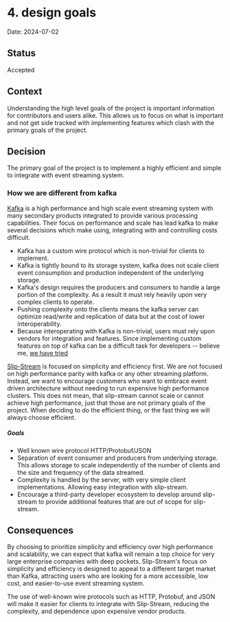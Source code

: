 # 4. design goals

Date: 2024-07-02

## Status

Accepted

## Context

Understanding the high level goals of the project is important information for contributors and users alike. This
allows us to focus on what is important and not get side tracked with implementing features which clash with the 
primary goals of the project.

## Decision

The primary goal of the project is to implement a highly efficient and simple to integrate with event streaming system.

### How we are different from kafka
[Kafka](https://www.confluent.io/what-is-apache-kafka/) is a high performance and high scale event streaming system
with many secondary products integrated to provide various processing capabilities. Their focus on performance and
scale has lead kafka to make several decisions which make using, integrating with and controlling costs difficult.

* Kafka has a custom wire protocol which is non-trivial for clients to implement.
* Kafka is tightly bound to its storage system, kafka does not scale client event consumption and production
  independent of the underlying storage.
* Kafka's design requires the producers and consumers to handle a large portion of the complexity. As a result
  it must rely heavily upon very complex clients to operate.
* Pushing complexity onto the clients means the kafka server can optimize read/write and replication of data
  but at the cost of lower interoperability.
* Because interoperating with Kafka is non-trivial, users must rely upon vendors for integration and features.
  Since implementing custom features on top of kafka can be a difficult task for developers -- believe me, 
  [we have tried](https://github.com/mailgun/kafka-pixy)

[Slip-Stream](https://slip-stream.net) is focused on simplicity and efficiency first. We are not focused on high
performance parity with kafka or any other streaming platform. Instead, we want to encourage customers who want to
embrace event driven architecture without needing to run expensive high performance clusters. This does not mean, 
that slip-stream cannot scale or cannot achieve high performance, just that those are not primary goals of the project. 
When deciding to do the efficient thing, or the fast thing we will always choose efficient.

##### Goals
* Well known wire protocol HTTP/Protobuf/JSON
* Separation of event consumer and producers from underlying storage. This allows storage to scale independently of
  the number of clients and the size and frequency of the data streamed.
* Complexity is handled by the server, with very simple client implementations. Allowing easy integration with
  slip-stream.
* Encourage a third-party developer ecosystem to develop around slip-stream to provide additional features that are
  out of scope for slip-stream.

## Consequences

By choosing to prioritize simplicity and efficiency over high performance and scalability, we can expect that kafka
will remain a top choice for very large enterprise companies with deep pockets. Slip-Stream's focus on simplicity and 
efficiency is designed to appeal to a different target market than Kafka, attracting users who are looking for a more
accessible, low cost, and easier-to-use event streaming system.

The use of well-known wire protocols such as HTTP, Protobuf, and JSON will make it easier for clients to integrate
with Slip-Stream, reducing the complexity, and dependence upon expensive vendor products.
